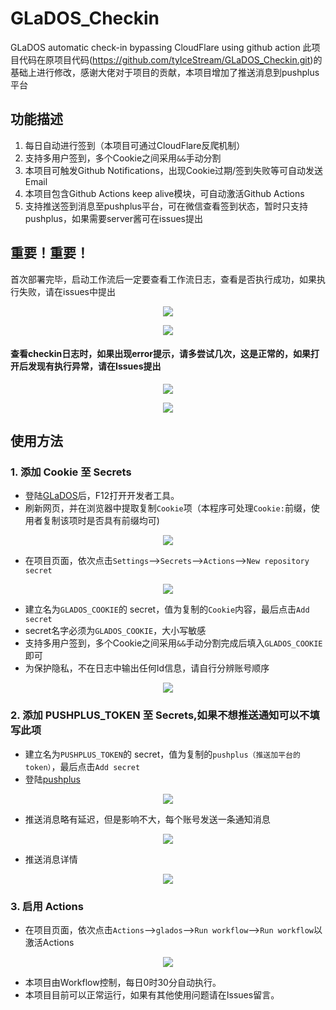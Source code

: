 # GLaDOS_Checkin

GLaDOS automatic check-in bypassing CloudFlare using github action
此项目代码在原项目代码(https://github.com/tyIceStream/GLaDOS_Checkin.git)的基础上进行修改，感谢大佬对于项目的贡献，本项目增加了推送消息到pushplus平台

## 功能描述

1. 每日自动进行签到（本项目可通过CloudFlare反爬机制）
2. 支持多用户签到，多个Cookie之间采用`&&`手动分割
3. 本项目可触发Github Notifications，出现Cookie过期/签到失败等可自动发送Email
4. 本项目包含Github Actions keep alive模块，可自动激活Github Actions
5. 支持推送签到消息至pushplus平台，可在微信查看签到状态，暂时只支持pushplus，如果需要server酱可在issues提出

## 重要！重要！

首次部署完毕，启动工作流后一定要查看工作流日志，查看是否执行成功，如果执行失败，请在issues中提出
<p align="center">
  <img src="imgs/check_workflow_log_1.png" />
</p>
<p align="center">
  <img src="imgs/check_workflow_log_2.png" />
</p>

#### 查看checkin日志时，如果出现error提示，请多尝试几次，这是正常的，如果打开后发现有执行异常，请在Issues提出

<p align="center">
  <img src="imgs/check_workflow_log_error.png" />
</p>
<p align="center">
  <img src="imgs/check_workflow_log_3.png" />
</p>

## 使用方法

### 1. 添加 Cookie 至 Secrets

- 登陆[GLaDOS](https://glados.rocks/)后，F12打开开发者工具。
- 刷新网页，并在浏览器中提取复制`Cookie`项（本程序可处理`Cookie:`前缀，使用者复制该项时是否具有前缀均可)

<p align="center">
  <img src="imgs/Step1.png" />
</p>

- 在项目页面，依次点击`Settings`-->`Secrets`-->`Actions`-->`New repository secret`

<p align="center">
  <img src="imgs/Step2.png" />
</p>

- 建立名为`GLADOS_COOKIE`的 secret，值为复制的`Cookie`内容，最后点击`Add secret`
- secret名字必须为`GLADOS_COOKIE`，大小写敏感
- 支持多用户签到，多个Cookie之间采用`&&`手动分割完成后填入`GLADOS_COOKIE`即可
- 为保护隐私，不在日志中输出任何Id信息，请自行分辨账号顺序

<p align="center">
  <img src="imgs/Step3.png" />
</p>

### 2. 添加 PUSHPLUS_TOKEN 至 Secrets,如果不想推送通知可以不填写此项

- 建立名为`PUSHPLUS_TOKEN`的 secret，值为复制的`pushplus（推送加平台的token）`，最后点击`Add secret`
- 登陆[pushplus](http://www.pushplus.plus/)

<p align="center">
  <img src="imgs/pushplus_token.png" />
</p>

- 推送消息略有延迟，但是影响不大，每个账号发送一条通知消息

<p align="center">
  <img src="imgs/pushplus_message.png" />
</p>

- 推送消息详情

<p align="center">
  <img src="imgs/pushplus_message_info.png" />
</p>

### 3. 启用 Actions

- 在项目页面，依次点击`Actions`-->`glados`-->`Run workflow`-->`Run workflow`以激活Actions

<p align="center">
  <img src="imgs/Step4.png" />
</p>

- 本项目由Workflow控制，每日0时30分自动执行。
- 本项目目前可以正常运行，如果有其他使用问题请在Issues留言。

